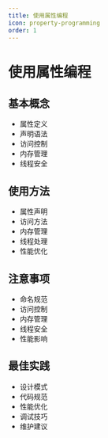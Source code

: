 ```yaml
---
title: 使用属性编程
icon: property-programming
order: 1
---
```


# 使用属性编程

## 基本概念
- 属性定义
- 声明语法
- 访问控制
- 内存管理
- 线程安全

## 使用方法
- 属性声明
- 访问方法
- 内存管理
- 线程处理
- 性能优化

## 注意事项
- 命名规范
- 访问控制
- 内存管理
- 线程安全
- 性能影响

## 最佳实践
- 设计模式
- 代码规范
- 性能优化
- 调试技巧
- 维护建议
